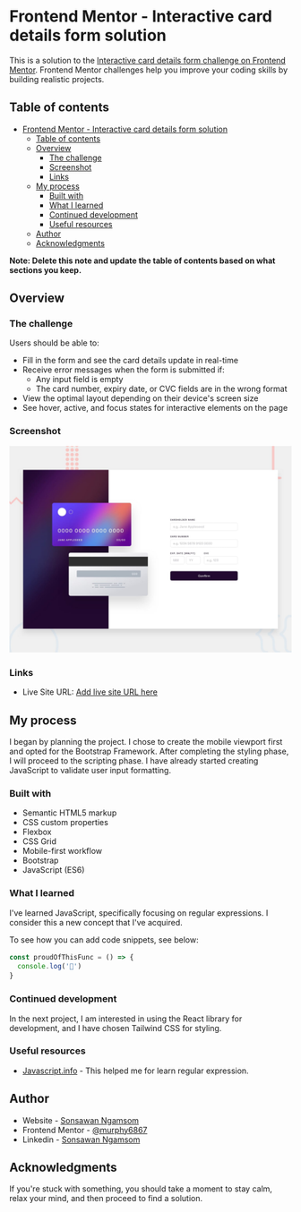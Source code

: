 # Frontend Mentor - Interactive card details form solution

This is a solution to the [Interactive card details form challenge on Frontend Mentor](https://www.frontendmentor.io/challenges/interactive-card-details-form-XpS8cKZDWw). Frontend Mentor challenges help you improve your coding skills by building realistic projects. 

## Table of contents

- [Frontend Mentor - Interactive card details form solution](#frontend-mentor---interactive-card-details-form-solution)
  - [Table of contents](#table-of-contents)
  - [Overview](#overview)
    - [The challenge](#the-challenge)
    - [Screenshot](#screenshot)
    - [Links](#links)
  - [My process](#my-process)
    - [Built with](#built-with)
    - [What I learned](#what-i-learned)
    - [Continued development](#continued-development)
    - [Useful resources](#useful-resources)
  - [Author](#author)
  - [Acknowledgments](#acknowledgments)

**Note: Delete this note and update the table of contents based on what sections you keep.**

## Overview

### The challenge

Users should be able to:

- Fill in the form and see the card details update in real-time
- Receive error messages when the form is submitted if:
  - Any input field is empty
  - The card number, expiry date, or CVC fields are in the wrong format
- View the optimal layout depending on their device's screen size
- See hover, active, and focus states for interactive elements on the page

### Screenshot

![](./design/desktop-preview.jpg)

### Links

- Live Site URL: [Add live site URL here](https://your-live-site-url.com)

## My process
I began by planning the project. I chose to create the mobile viewport first and opted for the Bootstrap Framework. After completing the styling phase, I will proceed to the scripting phase. I have already started creating JavaScript to validate user input formatting.
### Built with

- Semantic HTML5 markup
- CSS custom properties
- Flexbox
- CSS Grid
- Mobile-first workflow
- Bootstrap
- JavaScript (ES6)

### What I learned

I've learned JavaScript, specifically focusing on regular expressions. I consider this a new concept that I've acquired.


To see how you can add code snippets, see below:

```js
const proudOfThisFunc = () => {
  console.log('🎉')
}
```

### Continued development

In the next project, I am interested in using the React library for development, and I have chosen Tailwind CSS for styling.

### Useful resources

- [Javascript.info](https://javascript.info/) - This helped me for learn regular expression.

## Author

- Website - [Sonsawan Ngamsom](https://github.com/murphy6867)
- Frontend Mentor - [@murphy6867](https://www.frontendmentor.io/profile/murphy6867)
- Linkedin - [Sonsawan Ngamsom](https://www.linkedin.com/in/murphy6867/)

## Acknowledgments

If you're stuck with something, you should take a moment to stay calm, relax your mind, and then proceed to find a solution.
